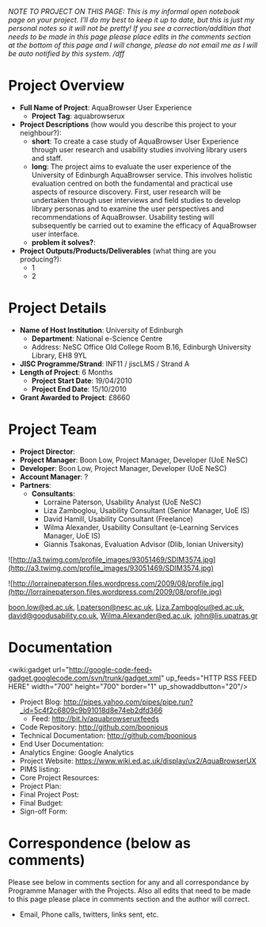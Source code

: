 _NOTE TO PROJECT ON THIS PAGE: This is my informal open notebook page on your project.  I'll do my best to keep it up to date, but this is just my personal notes so it will not be pretty!  If you see a correction/addition that needs to be made in this page please place edits in the comments section at the bottom of this page and I will change, please do not email me as I will be auto notified by this system. /dff_

# Project Overview #
  * **Full Name of Project**: AquaBrowser User Experience
    * **Project Tag**: aquabrowserux
  * **Project Descriptions** (how would you describe this project to your neighbour?):
    * **short**: To create a case study of AquaBrowser User Experience through user research and usability studies involving library users and staff.
    * **long**: The project aims to evaluate the user experience of the University of Edinburgh AquaBrowser service. This involves holistic evaluation centred on both the fundamental and practical use aspects of resource discovery. First, user research will be undertaken through user interviews and field studies to develop library personas and to examine the user perspectives and recommendations of AquaBrowser. Usability testing will subsequently be carried out to examine the efficacy of AquaBrowser user interface.
    * **problem it solves?**:
  * **Project Outputs/Products/Deliverables** (what thing are you producing?):
    * 1
    * 2

# Project Details #
  * **Name of Host Institution**: University of Edinburgh
    * **Department**: National e-Science Centre
    * Address: NeSC Office Old College Room B.16, Edinburgh University Library, EH8 9YL
  * **JISC Programme/Strand**: INF11 / jiscLMS / Strand A
  * **Length of Project**: 6 Months
    * **Project Start Date**: 19/04/2010
    * **Project End Date**: 15/10/2010
  * **Grant Awarded to Project**: £8660

# Project Team #
  * **Project Director**:
  * **Project Manager**: Boon Low, Project Manager, Developer (UoE NeSC)
  * **Developer**: Boon Low, Project Manager, Developer (UoE NeSC)
  * **Account Manager**: ?
  * **Partners**:
    * **Consultants**:
      * Lorraine Paterson, Usability Analyst (UoE NeSC)
      * Liza Zamboglou, Usability Consultant (Senior Manager, UoE IS)
      * David Hamill, Usability Consultant (Freelance)
      * Wilma Alexander, Usability Consultant (e-Learning Services Manager, UoE IS)
      * Giannis Tsakonas, Evaluation Advisor (Dlib, Ionian University)

![http://a3.twimg.com/profile_images/93051469/SDIM3574.jpg](http://a3.twimg.com/profile_images/93051469/SDIM3574.jpg)

![http://lorrainepaterson.files.wordpress.com/2009/08/profile.jpg](http://lorrainepaterson.files.wordpress.com/2009/08/profile.jpg)

boon.low@ed.ac.uk, l.paterson@nesc.ac.uk, Liza.Zamboglou@ed.ac.uk, david@goodusability.co.uk, Wilma.Alexander@ed.ac.uk, john@lis.upatras.gr


# Documentation #

<wiki:gadget url="http://google-code-feed-gadget.googlecode.com/svn/trunk/gadget.xml" up\_feeds="HTTP RSS FEED HERE" width="700" height="700" border="1" up\_showaddbutton="20"/>

  * Project Blog: http://pipes.yahoo.com/pipes/pipe.run?_id=5c4f2c6809c9b91018d8e74eb2dfd366
    * Feed: http://bit.ly/aquabrowseruxfeeds
  * Code Repository: http://github.com/boonious
  * Technical Documentation: http://github.com/boonious
  * End User Documentation:
  * Analytics Engine: Google Analytics
  * Project Website: https://www.wiki.ed.ac.uk/display/ux2/AquaBrowserUX
  * PIMS listing:
  * Core Project Resources:
  * Project Plan:
  * Final Project Post:
  * Final Budget:
  * Sign-off Form:

# Correspondence (below as comments) #
Please see below in comments section for any and all correspondance by Programme Manager with the Projects.  Also all edits that need to be made to this page please place in comments section and the author will correct.
  * Email, Phone calls, twitters, links sent, etc.
